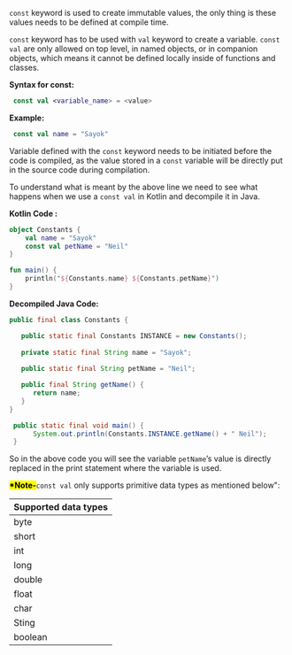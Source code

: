 `const` keyword is used to create immutable values, the only thing is these values needs to be defined at compile time.

`const` keyword has to be used with `val` keyword to create a variable. `const val` are only allowed on top level, in named objects, or in companion objects, which means it cannot be defined locally inside of functions and classes.


**Syntax for const:**


```kotlin
 const val <variable_name> = <value>
```


**Example:**


```kotlin
 const val name = "Sayok"
```


Variable defined with the `const` keyword needs to be initiated before the code is compiled, as the value stored in a `const` variable will be directly put in the source code during compilation.

To understand what is meant by the above line we need to see what happens when we use a  `const val` in Kotlin and decompile it in Java.


**Kotlin Code :**

```kotlin
object Constants {
    val name = "Sayok"
    const val petName = "Neil"
}

fun main() {
    println("${Constants.name} ${Constants.petName}")
}
```


**Decompiled Java Code:**

```java
public final class Constants {

   public static final Constants INSTANCE = new Constants();
  
   private static final String name = "Sayok";
   
   public static final String petName = "Neil";

   public final String getName() {
      return name;
   }
}

 public static final void main() {
      System.out.println(Constants.INSTANCE.getName() + " Neil");
 }
```


So in the above code you will see the variable `petName`’s value is directly replaced in the print statement where the variable is used.


<mark>**\*Note-**</mark>`const val` only supports primitive data types as mentioned below":

| Supported data types |
|----|
| byte |
| short |
| int |
| long |
| double |
| float |
| char |
| Sting |
| boolean |


